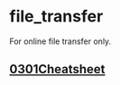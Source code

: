 # file_transfer

For online file transfer only.

## [0301Cheatsheet](https://docs.google.com/document/d/1yCqo90cjpqEPa8zf1N87MbaQ2ORhtbpu/edit?usp=sharing&ouid=105659771954284567391&rtpof=true&sd=true)
